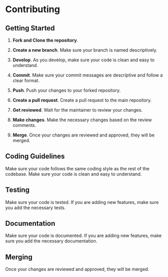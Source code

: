 # Contributing

## Getting Started

1. **Fork and Clone the repository**. 

2. **Create a new branch**. Make sure your branch is named descriptively.

3. **Develop**. As you develop, make sure your code is clean and easy to understand.

4. **Commit**. Make sure your commit messages are descriptive and follow a clear format.

5. **Push**. Push your changes to your forked repository.

6. **Create a pull request**. Create a pull request to the main repository.

7. **Get reviewed**. Wait for the maintainer to review your changes.

8. **Make changes**. Make the necessary changes based on the review comments.

9. **Merge**. Once your changes are reviewed and approved, they will be merged.


## Coding Guidelines

Make sure your code follows the same coding style as the rest of the codebase. Make sure your code is clean and easy to understand.

## Testing

Make sure your code is tested. If you are adding new features, make sure you add the necessary tests.

## Documentation

Make sure your code is documented. If you are adding new features, make sure you add the necessary documentation.

## Merging

Once your changes are reviewed and approved, they will be merged.
